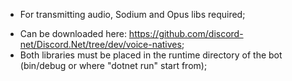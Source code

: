 * For transmitting audio, Sodium and Opus libs required;
- Can be downloaded here: https://github.com/discord-net/Discord.Net/tree/dev/voice-natives;
- Both libraries must be placed in the runtime directory of the bot (bin/debug or where "dotnet run" start from);